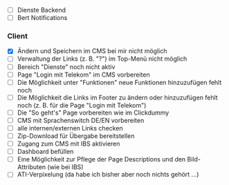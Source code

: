 - [ ] Dienste Backend
- [ ] Bert Notifications

### Client
- [x] Ändern und Speichern im CMS bei mir nicht möglich
- [ ] Verwaltung der Links (z. B. "?") im Top-Menü nicht möglich
- [ ] Bereich "Dienste" noch nicht aktiv
- [ ] Page "Login mit Telekom" im CMS vorbereiten
- [ ] Die Möglichkeit unter "Funktionen" neue Funktionen hinzuzufügen fehlt noch
- [ ] Die Möglichkeit die Links im Footer zu ändern oder hinzuzufügen fehlt noch (z. B. für die Page "Login mit Telekom")
- [ ] Die "So geht's" Page vorbereiten wie im Clickdummy
- [ ] CMS mit Sprachenswitch DE/EN vorbereiten
- [ ] alle internen/externen Links checken
- [ ] Zip-Download für Übergabe bereitstellen
- [ ] Zugang zum CMS mit IBS aktivieren
- [ ] Dashboard befüllen
- [ ] Eine Möglichkeit zur Pflege der Page Descriptions und den Bild-Attributen  (wie bei IBS) 
- [ ] ATI-Verpixelung (da habe ich bisher aber noch nichts gehört ...)

